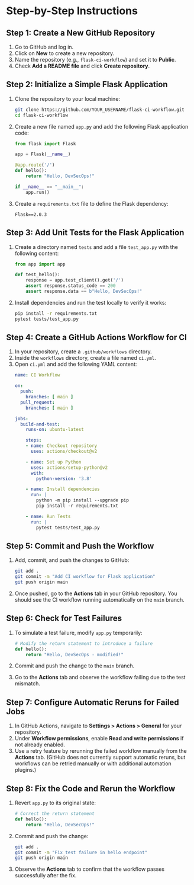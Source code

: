 # Step-by-Step Instructions

## Step 1: Create a New GitHub Repository

1. Go to GitHub and log in.
2. Click on **New** to create a new repository.
3. Name the repository (e.g., `flask-ci-workflow`) and set it to **Public**.
4. Check **Add a README file** and click **Create repository**.

## Step 2: Initialize a Simple Flask Application

1. Clone the repository to your local machine:
   ```bash
   git clone https://github.com/YOUR_USERNAME/flask-ci-workflow.git
   cd flask-ci-workflow
   ```

2. Create a new file named `app.py` and add the following Flask application code:
   ```python
   from flask import Flask

   app = Flask(__name__)

   @app.route('/')
   def hello():
       return "Hello, DevSecOps!"

   if __name__ == "__main__":
       app.run()
   ```

3. Create a `requirements.txt` file to define the Flask dependency:
   ```text
   Flask==2.0.3
   ```

## Step 3: Add Unit Tests for the Flask Application

1. Create a directory named `tests` and add a file `test_app.py` with the following content:
   ```python
   from app import app

   def test_hello():
       response = app.test_client().get('/')
       assert response.status_code == 200
       assert response.data == b"Hello, DevSecOps!"
   ```

2. Install dependencies and run the test locally to verify it works:
   ```bash
   pip install -r requirements.txt
   pytest tests/test_app.py
   ```

## Step 4: Create a GitHub Actions Workflow for CI

1. In your repository, create a `.github/workflows` directory.
2. Inside the `workflows` directory, create a file named `ci.yml`.
3. Open `ci.yml` and add the following YAML content:
   ```yaml
   name: CI Workflow

   on:
     push:
       branches: [ main ]
     pull_request:
       branches: [ main ]

   jobs:
     build-and-test:
       runs-on: ubuntu-latest

       steps:
       - name: Checkout repository
         uses: actions/checkout@v2

       - name: Set up Python
         uses: actions/setup-python@v2
         with:
           python-version: '3.8'

       - name: Install dependencies
         run: |
           python -m pip install --upgrade pip
           pip install -r requirements.txt

       - name: Run Tests
         run: |
           pytest tests/test_app.py
   ```

## Step 5: Commit and Push the Workflow

1. Add, commit, and push the changes to GitHub:
   ```bash
   git add .
   git commit -m "Add CI workflow for Flask application"
   git push origin main
   ```

2. Once pushed, go to the **Actions** tab in your GitHub repository. You should see the CI workflow running automatically on the `main` branch.

## Step 6: Check for Test Failures

1. To simulate a test failure, modify `app.py` temporarily:
   ```python
   # Modify the return statement to introduce a failure
   def hello():
       return "Hello, DevSecOps - modified!"
   ```

2. Commit and push the change to the `main` branch.
3. Go to the **Actions** tab and observe the workflow failing due to the test mismatch.

## Step 7: Configure Automatic Reruns for Failed Jobs

1. In GitHub Actions, navigate to **Settings > Actions > General** for your repository.
2. Under **Workflow permissions**, enable **Read and write permissions** if not already enabled.
3. Use a retry feature by rerunning the failed workflow manually from the **Actions** tab. (GitHub does not currently support automatic reruns, but workflows can be retried manually or with additional automation plugins.)

## Step 8: Fix the Code and Rerun the Workflow

1. Revert `app.py` to its original state:
   ```python
   # Correct the return statement
   def hello():
       return "Hello, DevSecOps!"
   ```

2. Commit and push the change:
   ```bash
   git add .
   git commit -m "Fix test failure in hello endpoint"
   git push origin main
   ```

3. Observe the **Actions** tab to confirm that the workflow passes successfully after the fix.

